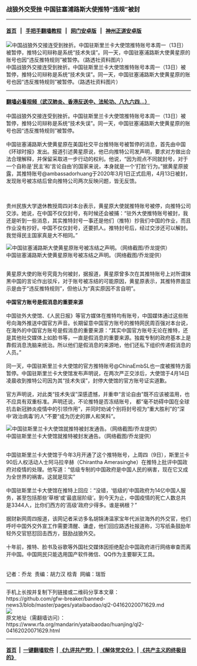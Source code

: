 ### 战狼外交受挫  中国驻塞浦路斯大使推特“违规”被封
------------------------

#### [首页](https://github.com/gfw-breaker/banned-news3/blob/master/README.md) &nbsp;&nbsp;|&nbsp;&nbsp; [手把手翻墙教程](https://github.com/gfw-breaker/guides/wiki) &nbsp;&nbsp;|&nbsp;&nbsp; [网门安卓版](https://github.com/oGate2/oGate) &nbsp;&nbsp;|&nbsp;&nbsp; [神州正道安卓版](https://github.com/SzzdOgate/update) 



<div id="headerimg">
 <img alt="中国战狼外交接连受到挫折。中国驻斯里兰卡大使馆推特账号本周一（13日）被暂停，推特公司辩称是系统“技术失误”。同一天，中国驻塞浦路斯大使黄星原的账号也因“违反推特规则”被暂停。（路透社资料图片）" src="https://www.rfa.org/mandarin/yataibaodao/huanjing/ql2-04162020071629.html/2016-02-08T120000Z_340748298_GF10000301150_RTRMADP_3_USA-STOCKS.jpg/@@images/a634f119-e3c4-4aca-9052-a14410da8d72.jpeg" title="中国战狼外交接连受到挫折。中国驻斯里兰卡大使馆推特账号本周一（13日）被暂停，推特公司辩称是系统“技术失误”。同一天，中国驻塞浦路斯大使黄星原的账号也因“违反推特规则”被暂停。（路透社资料图片）"/>
 <div id="headerimgcontents">
  <div id="headerimgcaption">
   <span>
    中国战狼外交接连受到挫折。中国驻斯里兰卡大使馆推特账号本周一（13日）被暂停，推特公司辩称是系统“技术失误”。同一天，中国驻塞浦路斯大使黄星原的账号也因“违反推特规则”被暂停。（路透社资料图片）
   </span>
   <!-- zoomattribute -->
  </div>
  <!-- headerimgcaption -->
 </div>
 <!-- headerimagecontents -->
</div>

<hr/>


#### [翻墙必看视频（武汉肺炎、香港反送中、法轮功、八九六四...）](https://github.com/gfw-breaker/banned-news3/blob/master/pages/link3.md)

<div id="storytext">
 <div>
  <div class="slot_header">
  </div>
 </div>
 <p>
  中国战狼外交接连受到挫折。中国驻斯里兰卡大使馆推特账号本周一（13日）被暂停，推特公司辩称是系统“技术失误”。同一天，中国驻塞浦路斯大使黄星原的账号也因“违反推特规则”被暂停。
  <br/>
  <br/>
  中国驻塞浦路斯大使黄星原在美国社交平台推特账号被暂停的消息，首先由中国《环球时报》发出。报道引述黄星原说，他已向推特公司发声明，要求对方做出合法合理解释，并保留采取进一步行动的权利。他说，“因为观点不同就封号，对于一个自称是‘民主’和‘言论自由’的国家来说，本身就是一个‘打脸’行为。”据黄星原披露，其推特账号@ambassadorhuang于2020年3月1日正式启用，4月13日被封，发现账号被冻结后曾向推特公司两次反映问题，皆无反馈。
 </p>
 <p>
 </p>
 <p>
  <br/>
  <br/>
  贵州民族大学退休教授周四对本台表示，黄星原大使就推特账号被停，向推特公司交涉。她说，在中国不仅仅封号，有时候还会被捕：“驻外大使推特账号被封，我还是听到一些消息，其实推特封号一事还是他们（推特）抄我们中国的作业，而且作业没有抄好。中国不仅仅封号，还要抓人。推特封号后，经过交涉还可以解封。我觉得民主国家真是大不相同。”
 </p>
 <p>
 </p>
 <p>
  <div class="image-inline captioned" style="width:1500px;">
   <div style="width:1500px;">
    <img alt="中国驻塞浦路斯大使黄星原账号被冻结之声明。（网络截图/乔龙提供）" src="https://www.rfa.org/mandarin/yataibaodao/huanjing/ql2-04162020071629.html/m0416-ql2p1.jpg" title="中国驻塞浦路斯大使黄星原账号被冻结之声明。（网络截图/乔龙提供）"/>
   </div>
   <div class="image-caption">
    <span style="width:1500px;">
     中国驻塞浦路斯大使黄星原账号被冻结之声明。（网络截图/乔龙提供）
    </span>
    <span class="copyright">
    </span>
   </div>
  </div>
 </p>
 <p>
  <br/>
  黄星原大使的账号究竟为何被封，据报道，黄星原曾多次在其推特账号上对所谓抹黑中国的言论作出驳斥，对于账号被冻结的可能原因，黄星原表示，其推特界面显示是由于“违反推特规则”，但他认为“真实原因不言自明”。
  <br/>
  <br/>
  <b>
   中国官方账号是假消息的重要来源
  </b>
  <br/>
  <br/>
  中国驻外大使馆、《人民日报》等官方媒体在推特均有账号，中国媒体通过这些账号向海外推送中国官方声音。长期留意中国官方账号的推特网民周百强对本台说，在海外的中国官方账号是假消息的重要来源：“其实中国官方账号无论在推特，还是其他社交媒体上如脸书等，一直是假消息的重要来源。独裁专制的政府基本上是靠假消息洗脑来统治。所以他们是假消息的来源地，他们还私下组织传递假消息的人员。”
  <br/>
  <br/>
  同一天，中国驻斯里兰卡大使馆的官方推特账号@ChinaEmbSL也一度被推特方面暂停。中国驻斯里兰卡大使馆发布声明说，在两次严正交涉后，大使馆于4月14日凌晨收到推特公司因为其“技术失误”，封停大使馆的官方账号证实道歉。
  <br/>
  <br/>
  官方声明说，对此类“技术失误”深感遗憾，并重申“言论自由”既不应该被滥用，也不应具有双重标准。声明还说，不论推特是否冻结账号， 都“毫不妨碍中国在全球抗击新冠肺炎疫情中的引领作用”，并同时劝诫个别将封号视为“重大胜利”的“深中‘政治病毒’的人”不要“成为历史的罪人和笑料”。
 </p>
 <p>
 </p>
 <p>
  <div class="image-inline captioned" style="width:1500px;">
   <div style="width:1500px;">
    <img alt="中国驻斯里兰卡大使馆就推特被封发通告。（网络截图/乔龙提供）" src="https://www.rfa.org/mandarin/yataibaodao/huanjing/ql2-04162020071629.html/m0416-ql2p2.jpg" title="中国驻斯里兰卡大使馆就推特被封发通告。（网络截图/乔龙提供）"/>
   </div>
   <div class="image-caption">
    <span style="width:1500px;">
     中国驻斯里兰卡大使馆就推特被封发通告。（网络截图/乔龙提供）
    </span>
    <span class="copyright">
    </span>
   </div>
  </div>
 </p>
 <p>
  <br/>
  中国驻斯里兰卡大使馆于今年3月开通了这个推特账号，上周四（9日），斯里兰卡90后人权活动人士阿马拉辛赫（Chirantha Amerasinghe）在推特上批评中国政府对疫情的处理。他写道：“低级专制的中国政府是中国人民的祸害，现在它又成为全世界的祸害。这就是现实”
  <br/>
  <br/>
  中国驻斯里兰卡大使馆在推特上回应：“没错，‘低级的’中国政府为14亿中国人服务，甚至包括那些‘草根’或‘最底层阶级’。到今天为止，中国疫情的死亡人数总共是3344人，比你们西方的‘高级’政府少得多。谁是祸根？”
  <br/>
  <br/>
  据财新网周四报道，该网记者采访多名胡锦涛温家宝年代派驻海外的外交官，他们呼吁中国外交外宣工作需要清醒、谦虚，他们回应路透社报道称，习写纸条鼓励年轻外交官怒怼回击西方，鼓励战狼外交。
  <br/>
  <br/>
  十年前，推特、脸书及谷歌等外国社交媒体因拒绝配合中国政府进行网络审查而离开中国。中国网民只能选用国产软件微信、QQ作为主要聊天工具。
  <br/>
  <br/>
  <br/>
  记者：乔龙  责编：胡力汉 梒青  网编：瑞哲
 </p>
</div>

<hr/>
手机上长按并复制下列链接或二维码分享本文章：<br/>
https://github.com/gfw-breaker/banned-news3/blob/master/pages/yataibaodao/ql2-04162020071629.md <br/>
<a href='https://github.com/gfw-breaker/banned-news3/blob/master/pages/yataibaodao/ql2-04162020071629.md'><img src='https://github.com/gfw-breaker/banned-news3/blob/master/pages/yataibaodao/ql2-04162020071629.md.png'/></a> <br/>
原文地址（需翻墙访问）：https://www.rfa.org/mandarin/yataibaodao/huanjing/ql2-04162020071629.html


------------------------
#### [首页](https://github.com/gfw-breaker/banned-news3/blob/master/README.md) &nbsp;|&nbsp; [一键翻墙软件](https://github.com/gfw-breaker/nogfw/blob/master/README.md) &nbsp;| [《九评共产党》](https://github.com/gfw-breaker/9ping.md/blob/master/README.md#九评之一评共产党是什么) | [《解体党文化》](https://github.com/gfw-breaker/jtdwh.md/blob/master/README.md) | [《共产主义的终极目的》](https://github.com/gfw-breaker/gczydzjmd.md/blob/master/README.md)


<img src='http://gfw-breaker.win/banned-news3/pages/yataibaodao/ql2-04162020071629.md' width='0px' height='0px'/>